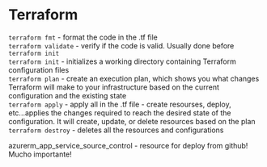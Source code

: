 # Terraform
`terraform fmt` - format the code in the .tf file  
`terraform validate` - verify if the code is valid. Usually done before `terraform init`  
`terraform init` - initializes a working directory containing Terraform configuration files  
`terraform plan` - create an execution plan, which shows you what changes Terraform will make to your infrastructure based on the current configuration and the existing state  
`terraform apply` - apply all in the .tf file - create resourses, deploy, etc...applies the changes required to reach the desired state of the configuration. It will create, update, or delete resources based on the plan  
`terraform destroy` - deletes all the resources and configurations  

azurerm_app_service_source_control - resource for deploy from github! Mucho importante!